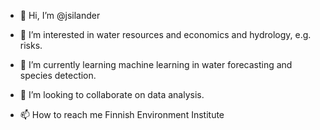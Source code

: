 - 👋 Hi, I’m @jsilander

- 👀 I’m interested in water resources and economics and hydrology, e.g. risks.

- 🌱 I’m currently learning machine learning in water forecasting and species detection.

- 💞️ I’m looking to collaborate on data analysis.

- 📫 How to reach me Finnish Environment Institute

<!---
jsilander/jsilander is a ✨ special ✨ repository because its `README.md` (this file) appears on your GitHub profile.
You can click the Preview link to take a look at your changes.
--->
